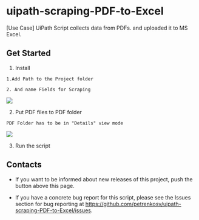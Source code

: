 # uipath-scraping-PDF-to-Excel
[Use Case] UiPath Script collects data from PDFs. and uploaded it to MS Excel.

## Get Started
1. Install
  ```
  1.Add Path to the Project folder

  2. And name Fields for Scraping
  ```
  ![](https://doc-04-8o-docs.googleusercontent.com/docs/securesc/ha0ro937gcuc7l7deffksulhg5h7mbp1/jggliatlpi5vc6t627hmo8qlvl2ljq54/1568433600000/17256163865911582076/*/1nXZwe37r6kjMEBHIrsSmfoj1Ou8OpCPl)

2. Put PDF files to PDF folder
  ```
  PDF Folder has to be in "Details" view mode
  ```
  
  ![](https://doc-10-8o-docs.googleusercontent.com/docs/securesc/ha0ro937gcuc7l7deffksulhg5h7mbp1/1eqj2n0buiepasuuk0gnia6neu42j5hc/1568433600000/17256163865911582076/*/1tyHroMdG2yK1f3BRmr9if_JHWMx77Q9P)

3. Run the script

## Contacts

* If you want to be informed about new releases of this project, push the button above this page.

* If you have a concrete bug report for this script, please see the Issues section for bug reporting at https://github.com/petrenkosv/uipath-scraping-PDF-to-Excel/issues.
